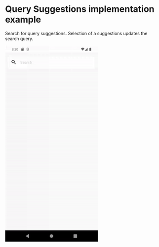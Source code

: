 # Query Suggestions implementation example

Search for query suggestions.
Selection of a suggestions updates the search query.

<img src="./demo.gif" width="300"/>
